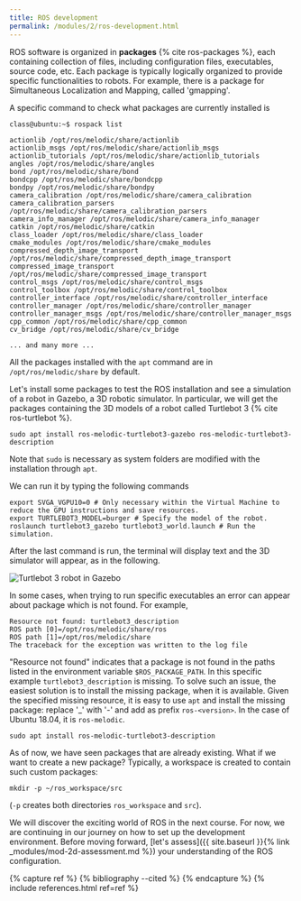 ```yaml
---
title: ROS development
permalink: /modules/2/ros-development.html
---
```


ROS software is organized in **packages** {% cite ros-packages %}, each containing collection of files, including configuration files, executables, source code, etc.
Each package is typically logically organized to provide specific functionalities to robots. For example, there is a package for Simultaneous Localization and Mapping, called 'gmapping'. 

A specific command to check what packages are currently installed is

    class@ubuntu:~$ rospack list

    actionlib /opt/ros/melodic/share/actionlib
    actionlib_msgs /opt/ros/melodic/share/actionlib_msgs
    actionlib_tutorials /opt/ros/melodic/share/actionlib_tutorials
    angles /opt/ros/melodic/share/angles
    bond /opt/ros/melodic/share/bond
    bondcpp /opt/ros/melodic/share/bondcpp
    bondpy /opt/ros/melodic/share/bondpy
    camera_calibration /opt/ros/melodic/share/camera_calibration
    camera_calibration_parsers /opt/ros/melodic/share/camera_calibration_parsers
    camera_info_manager /opt/ros/melodic/share/camera_info_manager
    catkin /opt/ros/melodic/share/catkin
    class_loader /opt/ros/melodic/share/class_loader
    cmake_modules /opt/ros/melodic/share/cmake_modules
    compressed_depth_image_transport /opt/ros/melodic/share/compressed_depth_image_transport
    compressed_image_transport /opt/ros/melodic/share/compressed_image_transport
    control_msgs /opt/ros/melodic/share/control_msgs
    control_toolbox /opt/ros/melodic/share/control_toolbox
    controller_interface /opt/ros/melodic/share/controller_interface
    controller_manager /opt/ros/melodic/share/controller_manager
    controller_manager_msgs /opt/ros/melodic/share/controller_manager_msgs
    cpp_common /opt/ros/melodic/share/cpp_common
    cv_bridge /opt/ros/melodic/share/cv_bridge
    
    ... and many more ...

All the packages installed with the `apt` command are in `/opt/ros/melodic/share` by default.

Let's install some packages to test the ROS installation and see a simulation of a robot in Gazebo, a 3D robotic simulator. In particular, we will get the packages containing the 3D models of a robot called Turtlebot 3 {% cite ros-turtlebot %}.

    sudo apt install ros-melodic-turtlebot3-gazebo ros-melodic-turtlebot3-description

Note that `sudo` is necessary as system folders are modified with the installation through `apt`.

We can run it by typing the following commands

    export SVGA_VGPU10=0 # Only necessary within the Virtual Machine to reduce the GPU instructions and save resources.
    export TURTLEBOT3_MODEL=burger # Specify the model of the robot.
    roslaunch turtlebot3_gazebo turtlebot3_world.launch # Run the simulation.
    
After the last command is run, the terminal will display text and the 3D simulator will appear, as in the following.

![Turtlebot 3 robot in Gazebo](/img/gazebo-turtlebot3.png)

In some cases, when trying to run specific executables an error can appear about package which is not found. For example, 

    Resource not found: turtlebot3_description
    ROS path [0]=/opt/ros/melodic/share/ros
    ROS path [1]=/opt/ros/melodic/share
    The traceback for the exception was written to the log file

"Resource not found" indicates that a package is not found in the paths listed in the environment variable `$ROS_PACKAGE_PATH`. In this specific example `turtlebot3_description` is missing. 
To solve such an issue, the easiest solution is to install the missing package, when it is available. Given the specified missing resource, it is easy to use `apt` and install the missing package: replace '_' with '-' and add as prefix `ros-<version>`. In the case of Ubuntu 18.04, it is `ros-melodic`.

    sudo apt install ros-melodic-turtlebot3-description
    

As of now, we have seen packages that are already existing. What if we want to create a new package? Typically, a workspace is created to contain such custom packages:

    mkdir -p ~/ros_workspace/src

(`-p` creates both directories `ros_workspace` and `src`).

We will discover the exciting world of ROS in the next course. For now, we are continuing in our journey on how to set up the development environment. Before moving forward, [let's assess]({{ site.baseurl }}{% link _modules/mod-2d-assessment.md %}) your understanding of the ROS configuration.


{% capture ref %}
{% bibliography --cited %}
{% endcapture %}
{% include references.html ref=ref %}

